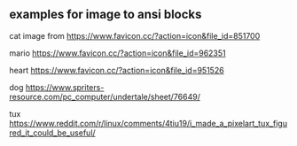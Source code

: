 examples for image to ansi blocks
---------------------------------

cat image from https://www.favicon.cc/?action=icon&file_id=851700

mario https://www.favicon.cc/?action=icon&file_id=962351

heart https://www.favicon.cc/?action=icon&file_id=951526

dog https://www.spriters-resource.com/pc_computer/undertale/sheet/76649/

tux https://www.reddit.com/r/linux/comments/4tiu19/i_made_a_pixelart_tux_figured_it_could_be_useful/
